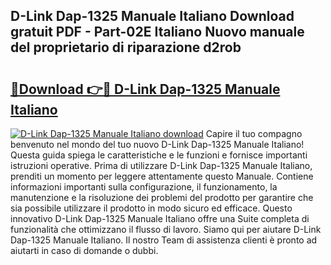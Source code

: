## D-Link Dap-1325 Manuale Italiano Download gratuit PDF - Part-02E Italiano Nuovo manuale del proprietario di riparazione d2rob

# <h2><a href="http://df9ci11.blite.top/?on=D-Link+Dap-1325+Manuale+Italiano">🔗Download 👉🔴 D-Link Dap-1325 Manuale Italiano</a></h2>

[![D-Link Dap-1325 Manuale Italiano download](https://i.imgur.com/lujVjoI.png)](http://df9ci11.blite.top/?on=D-Link+Dap-1325+Manuale+Italiano)
Capire il tuo compagno benvenuto nel mondo del tuo nuovo D-Link Dap-1325 Manuale Italiano! Questa guida spiega le caratteristiche e le funzioni e fornisce importanti istruzioni operative. Prima di utilizzare D-Link Dap-1325 Manuale Italiano, prenditi un momento per leggere attentamente questo Manuale. Contiene informazioni importanti sulla configurazione, il funzionamento, la manutenzione e la risoluzione dei problemi del prodotto per garantire che sia possibile utilizzare il prodotto in modo sicuro ed efficace. Questo innovativo D-Link Dap-1325 Manuale Italiano offre una Suite completa di funzionalità che ottimizzano il flusso di lavoro. Siamo qui per aiutare D-Link Dap-1325 Manuale Italiano. Il nostro Team di assistenza clienti è pronto ad aiutarti in caso di domande o dubbi.
